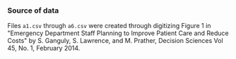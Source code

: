 ### Source of data

Files `a1.csv` through `a6.csv` were created through digitizing Figure 1 in
"Emergency Department Staff Planning to Improve Patient Care and Reduce Costs"
by S. Ganguly, S. Lawrence, and M. Prather, Decision Sciences Vol 45, No. 1, 
February 2014.
